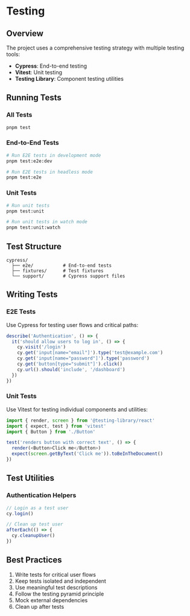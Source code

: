 # Testing

## Overview

The project uses a comprehensive testing strategy with multiple testing tools:

- **Cypress**: End-to-end testing
- **Vitest**: Unit testing
- **Testing Library**: Component testing utilities

## Running Tests

### All Tests

```sh
pnpm test
```

### End-to-End Tests

```sh
# Run E2E tests in development mode
pnpm test:e2e:dev

# Run E2E tests in headless mode
pnpm test:e2e
```

### Unit Tests

```sh
# Run unit tests
pnpm test:unit

# Run unit tests in watch mode
pnpm test:unit:watch
```

## Test Structure

```
cypress/
  ├── e2e/           # End-to-end tests
  ├── fixtures/      # Test fixtures
  └── support/       # Cypress support files
```

## Writing Tests

### E2E Tests

Use Cypress for testing user flows and critical paths:

```ts
describe('Authentication', () => {
  it('should allow users to log in', () => {
    cy.visit('/login')
    cy.get('input[name="email"]').type('test@example.com')
    cy.get('input[name="password"]').type('password')
    cy.get('button[type="submit"]').click()
    cy.url().should('include', '/dashboard')
  })
})
```

### Unit Tests

Use Vitest for testing individual components and utilities:

```ts
import { render, screen } from '@testing-library/react'
import { expect, test } from 'vitest'
import { Button } from './Button'

test('renders button with correct text', () => {
  render(<Button>Click me</Button>)
  expect(screen.getByText('Click me')).toBeInTheDocument()
})
```

## Test Utilities

### Authentication Helpers

```ts
// Login as a test user
cy.login()

// Clean up test user
afterEach(() => {
  cy.cleanupUser()
})
```

## Best Practices

1. Write tests for critical user flows
2. Keep tests isolated and independent
3. Use meaningful test descriptions
4. Follow the testing pyramid principle
5. Mock external dependencies
6. Clean up after tests 